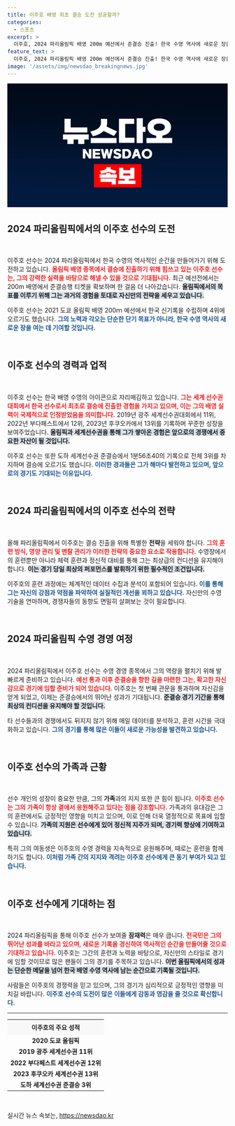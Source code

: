 ```yaml
---
title: 이주호 배영 최초 결승 도전 성공할까?
categories:
  - 스포츠
excerpt: >
  이주호, 2024 파리올림픽 배영 200m 예선에서 준결승 진출! 한국 수영 역사에 새로운 장을 열기 위한 그의 도전이 시작되었습니다. 다음 달 1일, 결승 진출의 꿈을 향해 나아가는 그의 발걸음에 주목해주세요!
feature_text: >
  이주호, 2024 파리올림픽 배영 200m 예선에서 준결승 진출! 한국 수영 역사에 새로운 장을 열기 위한 그의 도전이 시작되었습니다. 다음 달 1일, 결승 진출의 꿈을 향해 나아가는 그의 발걸음에 주목해주세요!
image: '/assets/img/newsdao_breakingnews.jpg'
---
```


<p><img src="/assets/img/newsdao_breakingnews.jpg" alt="pcversion 속보" /></p>

<h2 data-ke-size="size26">2024 파리올림픽에서의 이주호 선수의 도전</h2>

<p data-ke-size="size16">&nbsp;</p>

<p>이주호 선수는 2024 파리올림픽에서 한국 수영의 역사적인 순간을 만들어가기 위해 도전하고 있습니다. <b><span style="color: #ee2323;">올림픽 배영 종목에서 결승에 진출하기 위해 힘쓰고 있는 이주호 선수는, 그의 강력한 실력을 바탕으로 해낼 수 있을 것으로 기대됩니다.</span></b> 최근 예선전에서는 200m 배영에서 준결승행 티켓을 확보하며 한 걸음 더 나아갔습니다. <b><span style="background-color: #21538527;">올림픽에서의 목표를 이루기 위해 그는 과거의 경험을 토대로 자신만의 전략을 세우고 있습니다.</span></b> </p>

<p>이주호 선수는 2021 도쿄 올림픽 배영 200ｍ 예선에서 한국 신기록을 수립하며 4위에 오르기도 했습니다. <b><span style="color: #1a5490;">그의 노력과 각오는 단순한 단기 목표가 아니라, 한국 수영 역사의 새로운 장을 여는 데 기여할 것입니다.</span></b></p>

<p data-ke-size="size16">&nbsp;</p>

<h2 data-ke-size="size26">이주호 선수의 경력과 업적</h2>

<p data-ke-size="size16">&nbsp;</p>

<p>이주호 선수는 한국 배영 수영의 아이콘으로 자리매김하고 있습니다. <b><span style="color: #ee2323;">그는 세계 선수권대회에서 한국 선수로서 최초로 결승에 진출한 경험을 가지고 있으며, 이는 그의 배영 실력이 국제적으로 인정받았음을 의미합니다.</span></b> 2019년 광주 세계선수권대회에서 11위, 2022년 부다페스트에서 12위, 2023년 후쿠오카에서 13위를 기록하며 꾸준한 성장을 보여주었습니다. <b><span style="background-color: #21538527;">올림픽과 세계선수권을 통해 그가 쌓아온 경험은 앞으로의 경쟁에서 중요한 자산이 될 것입니다.</span></b></p>

<p>이주호 선수는 또한 도하 세계선수권 준결승에서 1분56초40의 기록으로 전체 3위를 차지하며 결승에 오르기도 했습니다. <b><span style="color: #1a5490;">이러한 경과들은 그가 해마다 발전하고 있으며, 앞으로의 경기도 기대되는 이유입니다.</span></b></p>

<p data-ke-size="size16">&nbsp;</p>

<h2 data-ke-size="size26">2024 파리올림픽에서의 이주호 선수의 전략</h2>

<p data-ke-size="size16">&nbsp;</p>

<p>올해 파리올림픽에서 이주호는 결승 진출을 위해 특별한 <strong>전략</strong>을 세워야 합니다. <b><span style="color: #ee2323;">그의 훈련 방식, 영양 관리 및 멘탈 관리가 이러한 전략의 중요한 요소로 작용합니다.</span></b> 수영장에서의 훈련뿐만 아니라 체력 훈련과 정신적 대비를 통해 그는 최상급의 컨디션을 유지해야 합니다. <b><span style="background-color: #21538527;">이는 경기 당일 최상의 퍼포먼스를 발휘하기 위한 필수적인 조건입니다.</span></b> </p>

<p>이주호의 훈련 과정에는 체계적인 데이터 수집과 분석이 포함되어 있습니다. <b><span style="color: #1a5490;">이를 통해 그는 자신의 강점과 약점을 파악하여 실질적인 개선을 꾀하고 있습니다.</span></b> 자신만의 수영 기술을 연마하며, 경쟁자들의 동향도 면밀히 살펴보는 것이 필요합니다.</p>

<p data-ke-size="size16">&nbsp;</p>

<h2 data-ke-size="size26">2024 파리올림픽 수영 경영 여정</h2>

<p data-ke-size="size16">&nbsp;</p>

<p>2024 파리올림픽에서 이주호 선수는 수영 경영 종목에서 그의 역량을 펼치기 위해 발 빠르게 준비하고 있습니다. <b><span style="color: #ee2323;">예선 통과 이후 준결승을 향한 길을 마련한 그는, 확고한 자신감으로 경기에 임할 준비가 되어 있습니다.</span></b> 이주호는 첫 번째 관문을 통과하며 자신감을 얻게 되었고, 이제는 준결승에서의 뛰어난 성과가 기대됩니다. <b><span style="background-color: #21538527;">준결승 경기 기간을 통해 최상의 컨디션을 유지해야 할 것입니다.</span></b> </p>

<p>타 선수들과의 경쟁에서도 뒤지지 않기 위해 매일 데이터를 분석하고, 훈련 시간을 극대화하고 있습니다. <b><span style="color: #1a5490;">그의 경기를 통해 많은 이들이 새로운 가능성을 발견하고 있습니다.</span></b></p>

<p data-ke-size="size16">&nbsp;</p>

<h2 data-ke-size="size26">이주호 선수의 가족과 근황</h2>

<p data-ke-size="size16">&nbsp;</p>

<p>선수 개인의 성장이 중요한 만큼, 그의 <strong>가족</strong>과의 지지 또한 큰 힘이 됩니다. <b><span style="color: #ee2323;">이주호 선수는 그의 가족이 항상 곁에서 응원해주고 있다는 점을 강조합니다.</span></b> 가족과의 유대감은 그의 훈련에서도 긍정적인 영향을 미치고 있으며, 이로 인해 더욱 열정적으로 목표에 임할 수 있습니다. <b><span style="background-color: #21538527;">가족의 지원은 선수에게 있어 정신적 지주가 되며, 경기력 향상에 기여하고 있습니다.</span></b></p>

<p>특히 그의 여동생은 이주호의 수영 경력을 지속적으로 응원해주며, 때로는 훈련을 함께 하기도 합니다. <b><span style="color: #1a5490;">이처럼 가족 간의 지지와 격려는 이주호 선수에게 큰 동기 부여가 되고 있습니다.</span></b></p>

<p data-ke-size="size16">&nbsp;</p>

<h2 data-ke-size="size26">이주호 선수에게 기대하는 점</h2>

<p data-ke-size="size16">&nbsp;</p>

<p>2024 파리올림픽을 통해 이주호 선수가 보여줄 <strong>잠재력</strong>은 매우 큽니다. <b><span style="color: #ee2323;">전국민은 그의 뛰어난 성과를 바라고 있으며, 새로운 기록을 경신하여 역사적인 순간을 만들어줄 것으로 기대하고 있습니다.</span></b> 이주호는 그간의 훈련과 노력을 바탕으로, 자신만의 스타일로 경기에 임할 것이므로 많은 팬들이 그의 경기를 주목하고 있습니다. <b><span style="background-color: #21538527;">이번 올림픽에서의 성과는 단순한 메달을 넘어 한국 배영 수영 역사에 남는 순간으로 기록될 것입니다.</span></b></p>

<p>사람들은 이주호의 경쟁력을 믿고 있으며, 그의 경기가 심리적으로 긍정적인 영향을 미치길 바랍니다. <b><span style="color: #1a5490;">이주호 선수의 도전이 많은 이들에게 감동과 영감을 줄 것으로 확신합니다.</span></b></p>

<hr>

<table style="width: 100%; border-collapse: collapse;">
    <tbody>
        <tr style="background-color: #f8f8f8;">
            <td style="text-align: center; height: 30px;"><b>이주호의 주요 성적</b></td>
        </tr>
        <tr>
            <td style="text-align: center; height: 17px;"><b>2020 도쿄 올림픽</b></td>
        </tr>
        <tr>
            <td style="text-align: center; height: 17px;"><b>2019 광주 세계선수권 11위</b></td>
        </tr>
        <tr>
            <td style="text-align: center; height: 17px;"><b>2022 부다페스트 세계선수권 12위</b></td>
        </tr>
        <tr>
            <td style="text-align: center; height: 17px;"><b>2023 후쿠오카 세계선수권 13위</b></td>
        </tr>
        <tr>
            <td style="text-align: center; height: 17px;"><b>도하 세계선수권 준결승 3위</b></td>
        </tr>
    </tbody>
</table>

<p data-ke-size="size16">&nbsp;</p>
실시간 뉴스 속보는, <a href="https://newsdao.kr" rel="dofollow">https://newsdao.kr</a>


